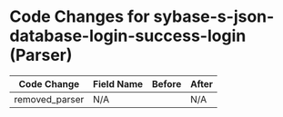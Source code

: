 # Code Changes for sybase-s-json-database-login-success-login (Parser)

| Code Change | Field Name | Before | After |
|-------------|------------|--------|-------|
| removed_parser | N/A |  | N/A |